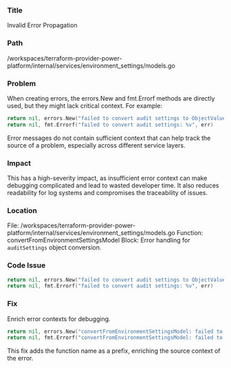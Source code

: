 ### Title

Invalid Error Propagation

### Path

/workspaces/terraform-provider-power-platform/internal/services/environment_settings/models.go

### Problem

When creating errors, the errors.New and fmt.Errorf methods are directly used, but they might lack critical context. For example:

```go
return nil, errors.New("failed to convert audit settings to ObjectValue")
return nil, fmt.Errorf("failed to convert audit settings: %v", err)
```

Error messages do not contain sufficient context that can help track the source of a problem, especially across different service layers.

### Impact

This has a high-severity impact, as insufficient error context can make debugging complicated and lead to wasted developer time. It also reduces readability for log systems and compromises the traceability of issues.

### Location

File: /workspaces/terraform-provider-power-platform/internal/services/environment_settings/models.go
Function: convertFromEnvironmentSettingsModel
Block: Error handling for `auditSettings` object conversion.

### Code Issue

```go
return nil, errors.New("failed to convert audit settings to ObjectValue")
return nil, fmt.Errorf("failed to convert audit settings: %v", err)
```

### Fix

Enrich error contexts for debugging.

```go
return nil, errors.New("convertFromEnvironmentSettingsModel: failed to convert audit settings to ObjectValue")
return nil, fmt.Errorf("convertFromEnvironmentSettingsModel: failed to convert audit settings: %v", err)
```
This fix adds the function name as a prefix, enriching the source context of the error.
